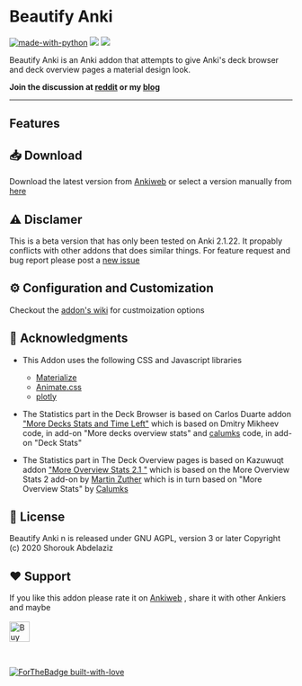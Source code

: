 # Beautify Anki

[![made-with-python](https://img.shields.io/badge/Made%20with-Python-1f425f.svg)](https://www.python.org/) 
<a title="Rate on AnkiWeb" href="add link"><img src="https://glutanimate.com/logos/ankiweb-rate.svg"></a> <a title="Buy me a coffee :)" href="https://ko-fi.com/B0B51L5RI"><img src="https://img.shields.io/badge/ko--fi-contribute-%23579ebd.svg"></a>


  
 
Beautify Anki is an Anki addon that attempts to give Anki's deck browser and deck overview pages a material design look.

**Join the discussion at [reddit]() or my [blog]()**

---
## Features

## 📥 Download 
Download the latest version from [Ankiweb]() or select a version manually from [here](https://github.com/my-Anki/Beautify-Anki/releases)


## ⚠️ Disclamer
This is a beta version that has only been tested on Anki 2.1.22. It propably conflicts with other addons that does similar things.
For feature request and bug report please post a [new issue](https://github.com/cjdduarte/Little_Anki/issues) 


## ⚙️ Configuration and Customization 
Checkout the [addon's wiki](https://github.com/my-Anki/Beautify-Anki/wiki) for custmoization options

## 🙏 Acknowledgments
* This Addon uses the following CSS and Javascript libraries
  * [Materialize](https://materializecss.com/)
  * [Animate.css](https://animate.style/)
  * [plotly](https://plotly.com/)

* The Statistics part in the Deck Browser is based on Carlos Duarte  addon ["More Decks Stats and Time Left"](https://ankiweb.net/shared/info/1556734708) which is based on Dmitry Mikheev code, in add-on "More decks overview stats" and 
[calumks](calumks@gmail.com) code, in add-on "Deck Stats"

* The Statistics  part in The Deck Overview pages is based on Kazuwuqt addon ["More Overview Stats 2.1
"](https://ankiweb.net/shared/info/738807903) which is based on the More Overview Stats 2 add-on by [Martin Zuther](http://www.mzuther.de/) which is in turn based on "More Overview Stats" by [Calumks](calumks@gmail.com)


## 📄 License 
Beautify Anki n is released under  GNU AGPL, version 3 or later Copyright (c) 2020 Shorouk Abdelaziz



## ❤️ Support
If you like this addon please rate it on [Ankiweb]() ,  share it with other Ankiers and maybe <br><br>
<a href='https://ko-fi.com/B0B51L5RI' target='_blank'><img height='36' style='border:0px;height:36px;' src='https://cdn.ko-fi.com/cdn/kofi2.png?v=2' border='0' alt='Buy Me a Coffee at ko-fi.com' /></a>

<br>

 [![ForTheBadge built-with-love](http://ForTheBadge.com/images/badges/built-with-love.svg)](https://github.com/ShoroukAziz/)
